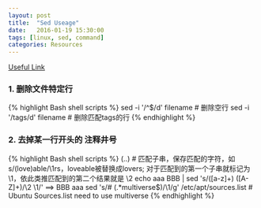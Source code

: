 ```yaml
---
layout: post
title:  "Sed Useage"
date:   2016-01-19 15:30:00
tags: [linux, sed, command]
categories: Resources
---
```


[Useful Link](http://man.linuxde.net/sed) 

### 1. 删除文件特定行
{% highlight Bash shell scripts %}
sed -i '/^$/d' filename  # 删除空行
sed -i '/tags/d' filename  # 删除匹配tags的行
{% endhighlight %}

### 2. 去掉某一行开头的 注释井号
{% highlight Bash shell scripts %}
\(..\)  # 匹配子串，保存匹配的字符，如s/\(love\)able/\1rs，loveable被替换成lovers; 对于匹配到的第一个子串就标记为 \1，依此类推匹配到的第二个结果就是 \2
echo aaa BBB | sed 's/\([a-z]\+\) \([A-Z]\+\)/\2 \1/'  ==>  BBB aaa
sed 's/# \(.*multiverse$\)/\1/g' /etc/apt/sources.list  # Ubuntu Sources.list need to use multiverse
{% endhighlight %}
